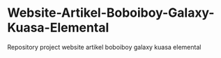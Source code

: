 # Website-Artikel-Boboiboy-Galaxy-Kuasa-Elemental
Repository project website artikel boboiboy galaxy kuasa elemental
